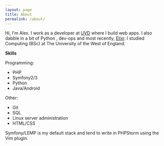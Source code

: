 ```yaml
---
layout: page
title: About
permalink: /about/
---
```


Hi, I'm Alex. I work as a developer at [UVD](http://uvd.co.uk/) where I build web apps. I also dabble in a bit of Python
, dev-ops and most recently, [Elixr](http://elixir-lang.org/). I studied Computing (BSc) at The University of the West of England.


**Skills**

Programming:

* PHP
* Symfony2/3
* Python
* Java/Android
 
Other:

* Git
* SQL
* Linux server administration
* HTML/CSS

Symfony/LEMP is my default stack and tend to write in PHPStorm using the Vim plugin.

